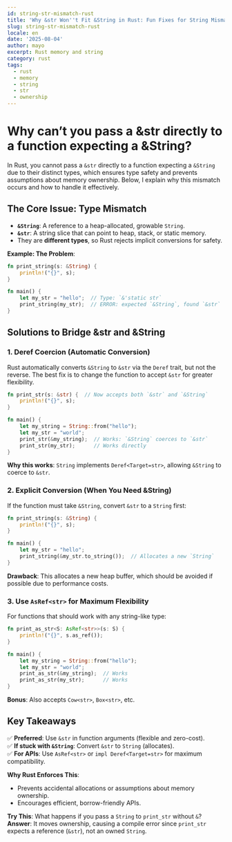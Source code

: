 ```yaml
---
id: string-str-mismatch-rust
title: 'Why &str Won''t Fit &String in Rust: Fun Fixes for String Mismatches!'
slug: string-str-mismatch-rust
locale: en
date: '2025-08-04'
author: mayo
excerpt: Rust memory and string
category: rust
tags:
  - rust
  - memory
  - string
  - str
  - ownership
---
```


# Why can’t you pass a &str directly to a function expecting a &String?

In Rust, you cannot pass a `&str` directly to a function expecting a `&String` due to their distinct types, which ensures type safety and prevents assumptions about memory ownership. Below, I explain why this mismatch occurs and how to handle it effectively.

## The Core Issue: Type Mismatch

- **`&String`**: A reference to a heap-allocated, growable `String`.
- **`&str`**: A string slice that can point to heap, stack, or static memory.
- They are **different types**, so Rust rejects implicit conversions for safety.

**Example: The Problem**:
```rust
fn print_string(s: &String) {
    println!("{}", s);
}

fn main() {
    let my_str = "hello";  // Type: `&'static str`
    print_string(my_str);  // ERROR: expected `&String`, found `&str`
}
```

## Solutions to Bridge &str and &String

### 1. Deref Coercion (Automatic Conversion)

Rust automatically converts `&String` to `&str` via the `Deref` trait, but not the reverse. The best fix is to change the function to accept `&str` for greater flexibility.

```rust
fn print_str(s: &str) {  // Now accepts both `&str` and `&String`
    println!("{}", s);
}

fn main() {
    let my_string = String::from("hello");
    let my_str = "world";
    print_str(&my_string);  // Works: `&String` coerces to `&str`
    print_str(my_str);      // Works directly
}
```

**Why this works**: `String` implements `Deref<Target=str>`, allowing `&String` to coerce to `&str`.

### 2. Explicit Conversion (When You Need &String)

If the function must take `&String`, convert `&str` to a `String` first:

```rust
fn print_string(s: &String) {
    println!("{}", s);
}

fn main() {
    let my_str = "hello";
    print_string(&my_str.to_string());  // Allocates a new `String`
}
```

**Drawback**: This allocates a new heap buffer, which should be avoided if possible due to performance costs.

### 3. Use `AsRef<str>` for Maximum Flexibility

For functions that should work with any string-like type:

```rust
fn print_as_str<S: AsRef<str>>(s: S) {
    println!("{}", s.as_ref());
}

fn main() {
    let my_string = String::from("hello");
    let my_str = "world";
    print_as_str(&my_string);  // Works
    print_as_str(my_str);      // Works
}
```

**Bonus**: Also accepts `Cow<str>`, `Box<str>`, etc.

## Key Takeaways

✅ **Preferred**: Use `&str` in function arguments (flexible and zero-cost).  
✅ **If stuck with `&String`**: Convert `&str` to `String` (allocates).  
✅ **For APIs**: Use `AsRef<str>` or `impl Deref<Target=str>` for maximum compatibility.

**Why Rust Enforces This**:
- Prevents accidental allocations or assumptions about memory ownership.
- Encourages efficient, borrow-friendly APIs.

**Try This**: What happens if you pass a `String` to `print_str` without `&`?  
**Answer**: It moves ownership, causing a compile error since `print_str` expects a reference (`&str`), not an owned `String`.
